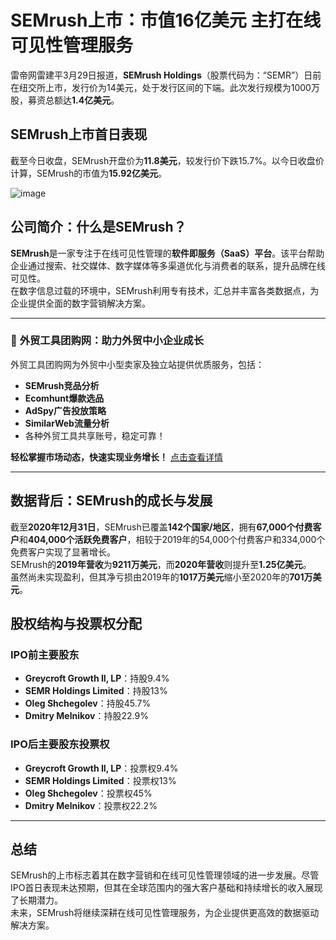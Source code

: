 # SEMrush上市：市值16亿美元 主打在线可见性管理服务


雷帝网雷建平3月29日报道，**SEMrush Holdings**（股票代码为：“SEMR”）日前在纽交所上市，发行价为14美元，处于发行区间的下端。此次发行规模为1000万股，募资总额达**1.4亿美元**。

## SEMrush上市首日表现

截至今日收盘，SEMrush开盘价为**11.8美元**，较发行价下跌15.7%。以今日收盘价计算，SEMrush的市值为**15.92亿美元**。

![image](https://github.com/user-attachments/assets/fa66c21c-af8e-4006-b29e-6a223ec6b41c)


## 公司简介：什么是SEMrush？

**SEMrush**是一家专注于在线可见性管理的**软件即服务（SaaS）平台**。该平台帮助企业通过搜索、社交媒体、数字媒体等多渠道优化与消费者的联系，提升品牌在线可见性。  
在数字信息过载的环境中，SEMrush利用专有技术，汇总并丰富各类数据点，为企业提供全面的数字营销解决方案。


---

### 🌟 **外贸工具团购网：助力外贸中小企业成长**  
外贸工具团购网为外贸中小型卖家及独立站提供优质服务，包括：  
- **SEMrush竞品分析**  
- **Ecomhunt爆款选品**  
- **AdSpy广告投放策略**  
- **SimilarWeb流量分析**  
- 各种外贸工具共享账号，稳定可靠！  

**轻松掌握市场动态，快速实现业务增长！** [点击查看详情](https://bit.ly/waimao518)

---

## 数据背后：SEMrush的成长与发展

截至**2020年12月31日**，SEMrush已覆盖**142个国家/地区**，拥有**67,000个付费客户**和**404,000个活跃免费客户**，相较于2019年的54,000个付费客户和334,000个免费客户实现了显著增长。  
SEMrush的**2019年营收**为**9211万美元**，而**2020年营收**则提升至**1.25亿美元**。  
虽然尚未实现盈利，但其净亏损由2019年的**1017万美元**缩小至2020年的**701万美元**。


## 股权结构与投票权分配

### IPO前主要股东
- **Greycroft Growth II, LP**：持股9.4%  
- **SEMR Holdings Limited**：持股13%  
- **Oleg Shchegolev**：持股45.7%  
- **Dmitry Melnikov**：持股22.9%  

### IPO后主要股东投票权
- **Greycroft Growth II, LP**：投票权9.4%  
- **SEMR Holdings Limited**：投票权13%  
- **Oleg Shchegolev**：投票权45%  
- **Dmitry Melnikov**：投票权22.2%  


---

## 总结

SEMrush的上市标志着其在数字营销和在线可见性管理领域的进一步发展。尽管IPO首日表现未达预期，但其在全球范围内的强大客户基础和持续增长的收入展现了长期潜力。  
未来，SEMrush将继续深耕在线可见性管理服务，为企业提供更高效的数据驱动解决方案。
